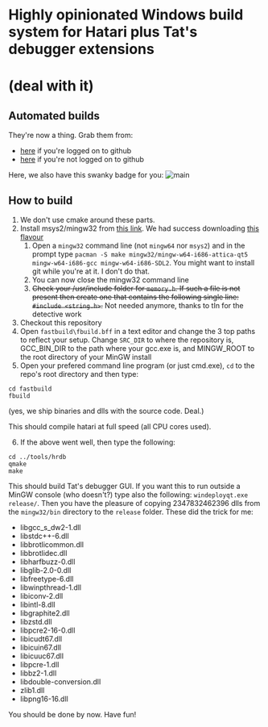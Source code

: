 # Highly opinionated Windows build system for Hatari plus Tat's debugger extensions
# (deal with it)

## Automated builds

They're now a thing. Grab them from:
* [here](https://github.com/ggnkua/hatari/actions) if you're logged on to github
* [here](https://nightly.link/ggnkua/hatari/workflows/ossom_build/master) if you're not logged on to github

Here, we also have this swanky badge for you: ![main](https://github.com/ggnkua/hatari/workflows/main/badge.svg)

## How to build

1. We don't use cmake around these parts.
1. Install msys2/mingw32 from [this link](https://www.msys2.org). We had success downloading [this flavour](https://repo.msys2.org/distrib/msys2-i686-latest.exe)
   1. Open a ```mingw32``` command line (not ```mingw64``` nor ```msys2```) and
in the prompt type ```pacman -S make mingw32/mingw-w64-i686-attica-qt5
mingw-w64-i686-gcc mingw-w64-i686-SDL2```. You might want to install git while
you're at it. I don't do that.
   1. You can now close the mingw32 command line
   1. ~~Check your /usr/include folder for ```memory.h```. If such a file is not present then create one that contains the following single line: ```#include <string.h>```.~~ Not needed anymore, thanks to tIn for the detective work
1. Checkout this repository
1. Open ```fastbuild\fbuild.bff``` in a text editor and change the 3 top
paths to reflect your setup. Change ```SRC_DIR``` to where the repository is,
GCC_BIN_DIR to the path where your gcc.exe is, and MINGW_ROOT to the root directory
of your MinGW install
1. Open your prefered command line program (or just cmd.exe), ```cd``` to the repo's root directory and then type:
```
cd fastbuild
fbuild
```
(yes, we ship binaries and dlls with the source code. Deal.)

This should compile hatari at full speed (all CPU cores used).

6. If the above went well, then type the following:
```
cd ../tools/hrdb
qmake
make
```
This should build Tat's debugger GUI. If you want this to run outside a MinGW 
console (who doesn't?) type also the following: ```windeployqt.exe
release/```. Then you have the pleasure of copying 2347832462396 dlls from the
```mingw32/bin``` directory to the ```release``` folder. These did the trick
for me:
   * libgcc_s_dw2-1.dll
   * libstdc++-6.dll
   * libbrotlicommon.dll
   * libbrotlidec.dll
   * libharfbuzz-0.dll
   * libglib-2.0-0.dll
   * libfreetype-6.dll
   * libwinpthread-1.dll
   * libiconv-2.dll
   * libintl-8.dll     
   * libgraphite2.dll
   * libzstd.dll
   * libpcre2-16-0.dll
   * libicudt67.dll
   * libicuin67.dll
   * libicuuc67.dll
   * libpcre-1.dll
   * libbz2-1.dll
   * libdouble-conversion.dll
   * zlib1.dll
   * libpng16-16.dll

You should be done by now. Have fun!

